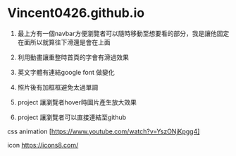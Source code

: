 # Vincent0426.github.io

1. 最上方有一個navbar方便瀏覽者可以隨時移動至想要看的部分，我是讓他固定在面所以就算往下滑還是會在上面

2. 利用動畫讓重整時首頁的字會有滑過效果

3. 英文字體有連結google font 做變化
4. 照片後有加框框避免太過單調
5. project 讓瀏覽者hover時圖片產生放大效果
6. project 讓瀏覽者可以直接連結至github

css animation
[https://www.youtube.com/watch?v=YszONjKpgg4]

icon
https://icons8.com/
